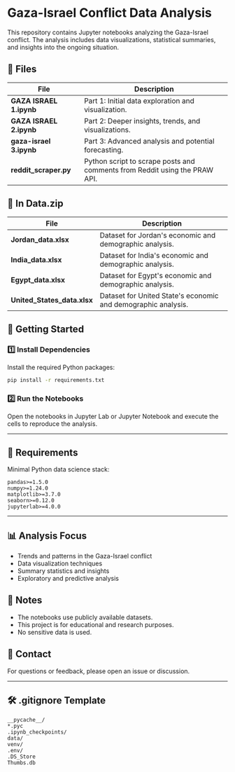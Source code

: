 # Gaza-Israel Conflict Data Analysis

This repository contains Jupyter notebooks analyzing the Gaza-Israel conflict. The analysis includes data visualizations, statistical summaries, and insights into the ongoing situation.

## 📂 Files

| File                | Description                                      |
|-------------------------|--------------------------------------------------|
| **GAZA ISRAEL 1.ipynb** | Part 1: Initial data exploration and visualization. |
| **GAZA ISRAEL 2.ipynb** | Part 2: Deeper insights, trends, and visualizations. |
| **gaza-israel 3.ipynb** | Part 3: Advanced analysis and potential forecasting. |
| **reddit_scraper.py**    | Python script to scrape posts and comments from Reddit using the PRAW API. |

## 📂 In Data.zip

| File                | Description                                      |
|-------------------------|--------------------------------------------------|
| **Jordan_data.xlsx**     | Dataset for Jordan's economic and demographic analysis. |
| **India_data.xlsx**      | Dataset for India's economic and demographic analysis. |
| **Egypt_data.xlsx**      | Dataset for Egypt's economic and demographic analysis. |
| **United_States_data.xlsx**    | Dataset for United State's economic and demographic analysis. |

## 🚀 Getting Started

### 1️⃣ Install Dependencies

Install the required Python packages:

```bash
pip install -r requirements.txt
```

### 2️⃣ Run the Notebooks

Open the notebooks in Jupyter Lab or Jupyter Notebook and execute the cells to reproduce the analysis.

---

## 📝 Requirements

Minimal Python data science stack:

```plaintext
pandas>=1.5.0
numpy>=1.24.0
matplotlib>=3.7.0
seaborn>=0.12.0
jupyterlab>=4.0.0
```

---

## 📊 Analysis Focus

- Trends and patterns in the Gaza-Israel conflict
- Data visualization techniques
- Summary statistics and insights
- Exploratory and predictive analysis

## 📌 Notes

- The notebooks use publicly available datasets.
- This project is for educational and research purposes.
- No sensitive data is used.

## 📧 Contact

For questions or feedback, please open an issue or discussion.

---

## 🛠️ .gitignore Template

```
__pycache__/
*.pyc
.ipynb_checkpoints/
data/
venv/
.env/
.DS_Store
Thumbs.db
```
